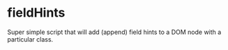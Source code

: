 # fieldHints
Super simple script that will add (append) field hints to a DOM node with a particular class.
